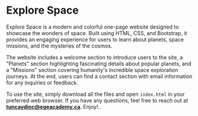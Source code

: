 # Explore Space

Explore Space is a modern and colorful one-page website designed to showcase the wonders of space. Built using HTML, CSS, and Bootstrap, it provides an engaging experience for users to learn about planets, space missions, and the mysteries of the cosmos.

The website includes a welcome section to introduce users to the site, a "Planets" section highlighting fascinating details about popular planets, and a "Missions" section covering humanity's incredible space exploration journeys. At the end, users can find a contact section with email information for any inquiries or feedback.

To use the site, simply download all the files and open `index.html` in your preferred web browser. If you have any questions, feel free to reach out at **tuncaydinc@egeacademy.ca**. 
Enjoy!..
